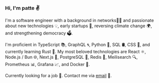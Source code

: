 ### Hi, I'm patte :v:

I'm a software engineer with a background in networks👨‍💻 and passionate about new technologies 💡, early startups 🚀, reversing climate change 🌍, and strengthening democracy 🗳️.

I'm proficient in TypeScript 📚, GraphQL 🌀, Python 🐍, SQL 🛢️, CSS 🎨, and currently learning Rust 🦀.
My most beloved technologies are React ⚛️, Node.js / Bun 🌐, Next.js 🔗, PostgreSQL 🐘, Redis 🚀, Meilisearch 🔍, Prometheus 📊, Grafana 📈, and Docker 🐳.

Currently looking for a job 🧳. Contact me via [email](mailto:p@tte.io) 📧.

<!--
**patte/patte** is a ✨ _special_ ✨ repository because its `README.md` (this file) appears on your GitHub profile.

Here are some ideas to get you started:

- 🔭 I’m currently working on ...
- 🌱 I’m currently learning ...
- 👯 I’m looking to collaborate on ...
- 🤔 I’m looking for help with ...
- 💬 Ask me about ...
- 📫 How to reach me: ...
- 😄 Pronouns: ...
- ⚡ Fun fact: ...
-->
